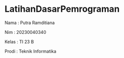 # LatihanDasarPemrograman

Nama : Putra Ramditiana

Nim : 20230040340

Kelas : TI 23 B

Prodi : Teknik Informatika
